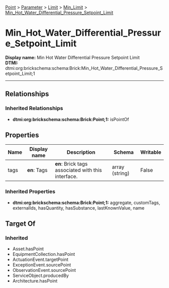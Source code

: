 [Point](../../../Point.md) > [Parameter](../../Parameter.md) > [Limit](../Limit.md) > [Min_Limit](Min_Limit.md) > [Min_Hot_Water_Differential_Pressure_Setpoint_Limit](.)
# Min_Hot_Water_Differential_Pressure_Setpoint_Limit

**Display name:** Min Hot Water Differential Pressure Setpoint Limit<br />
**DTMI:** dtmi:org:brickschema:schema:Brick:Min_Hot_Water_Differential_Pressure_Setpoint_Limit;1

---
## Relationships
### Inherited Relationships
* **dtmi:org:brickschema:schema:Brick:Point;1:** isPointOf
## Properties
|Name|Display name|Description|Schema|Writable|
|-|-|-|-|-|
|tags|**en**: Tags|**en**: Brick tags associated with this interface.|array (string)|False|
### Inherited Properties
* **dtmi:org:brickschema:schema:Brick:Point;1:** aggregate, customTags, externalIds, hasQuantity, hasSubstance, lastKnownValue, name
## Target Of
### Inherited
* Asset.hasPoint
* EquipmentCollection.hasPoint
* ActuationEvent.targetPoint
* ExceptionEvent.sourcePoint
* ObservationEvent.sourcePoint
* ServiceObject.producedBy
* Architecture.hasPoint
